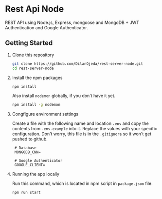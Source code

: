 # Rest Api Node

REST API using Node.js, Express, mongoose and MongoDB + JWT Authentication and Google Authenticator.
  
## Getting Started

1. Clone this repository

   ```bash
   git clone https://github.com/DilanOjeda/rest-server-node.git
   cd rest-server-node
   ```

2. Install the npm packages

   ```bash
   npm install
   ```

   Also install `nodemon` globally, if you don't have it yet.

   ```bash
   npm install -g nodemon
   ```

3. Congfigure environment settings

   Create a file with the following name and location `.env` and copy the contents from `.env.example` into it. Replace the values with your specific configuration. Don't worry, this file is in the `.gitignore` so it won't get pushed to github.

   ```javasscript
    # Database
    MONGODB_CNN=
    
    # Google Authenticator
    GOOGLE_CLIENT=
   ```

4. Running the app locally

   Run this command, which is located in npm script in `package.json` file.

   ```bash
   npm run start